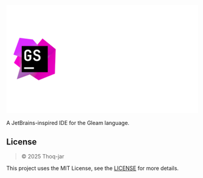 ![Logo](brand/gleamstorm_logo_text.png)

A JetBrains-inspired IDE for the Gleam language.

## License

> © 2025 Thoq-jar

This project uses the MIT License, see the
[LICENSE](LICENSE) for more details.
